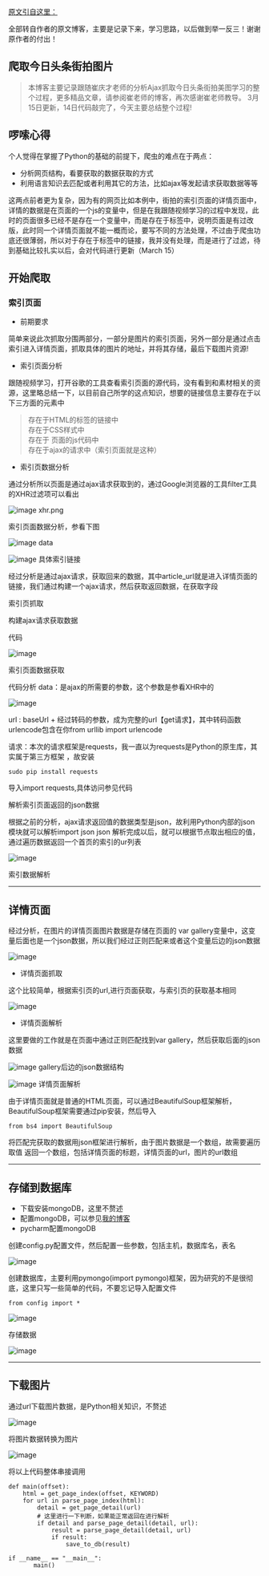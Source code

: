 [原文引自这里：](http://www.jianshu.com/p/a7a0330f30d0)

全部转自作者的原文博客，主要是记录下来，学习思路，以后做到举一反三！谢谢原作者的付出！

## 爬取今日头条街拍图片

> 本博客主要记录跟随崔庆才老师的分析Ajax抓取今日头条街拍美图学习的整个过程，更多精品文章，请参阅崔老师的博客，再次感谢崔老师教导。
3月15日更新，14日代码敲完了，今天主要总结整个过程!

## 啰嗦心得

个人觉得在掌握了Python的基础的前提下，爬虫的难点在于两点：

- 分析网页结构，看要获取的数据获取的方式
- 利用语言知识去匹配或者利用其它的方法，比如ajax等发起请求获取数据等等

这两点前者更为复杂，因为有的网页比如本例中，街拍的索引页面的详情页面中，详情的数据是在页面的一个js的变量中，但是在我跟随视频学习的过程中发现，此时的页面很多已经不是存在一个变量中，而是存在于标签中，说明页面是有过改版，此时同一个详情页面就不能一概而论，要写不同的方法处理，不过由于爬虫功底还很薄弱，所以对于存在于标签中的链接，我并没有处理，而是进行了过滤，待到基础比较扎实以后，会对代码进行更新（March 15）

## 开始爬取
### 索引页面

- 前期要求

简单来说此次抓取分围两部分，一部分是图片的索引页面，另外一部分是通过点击索引进入详情页面，抓取具体的图片的地址，并将其存储，最后下载图片资源!

- 索引页面分析

跟随视频学习，打开谷歌的工具查看索引页面的源代码，没有看到和素材相关的资源，这里略总结一下，以目前自己所学的这点知识，想要的链接信息主要存在于以下三方面的元素中

> 存在于HTML的标签的链接中  
> 存在于CSS样式中  
> 存在于 页面的js代码中  
> 存在于ajax的请求中（索引页面就是这种）  

- 索引页数据分析

通过分析所以页面是通过ajax请求获取到的，通过Google浏览器的工具filter工具的XHR过滤项可以看出

![image](http://upload-images.jianshu.io/upload_images/954728-b51f82a5a0a4909c.png?imageMogr2/auto-orient/strip%7CimageView2/2/w/1240)
xhr.png

索引页面数据分析，参看下图

![image](http://upload-images.jianshu.io/upload_images/954728-2129daf129d2bc2d.png?imageMogr2/auto-orient/strip%7CimageView2/2/w/1240)
data

![image](http://upload-images.jianshu.io/upload_images/954728-669918cdb0f186c0.png?imageMogr2/auto-orient/strip%7CimageView2/2/w/1240)
具体索引链接

经过分析是通过ajax请求，获取回来的数据，其中article_url就是进入详情页面的链接，我们通过构建一个ajax请求，然后获取返回数据，在获取字段

索引页抓取

构建ajax请求获取数据

代码

![image](http://upload-images.jianshu.io/upload_images/954728-1c049286038e71e1.png?imageMogr2/auto-orient/strip%7CimageView2/2/w/1240)

索引页面数据获取

代码分析
data：是ajax的所需要的参数，这个参数是参看XHR中的

![image](http://upload-images.jianshu.io/upload_images/954728-3d014b0cca5cbdea.png?imageMogr2/auto-orient/strip%7CimageView2/2/w/1240)

url : baseUrl + 经过转码的参数，成为完整的url【get请求】，其中转码函数urlencode包含在你from urllib import urlencode

请求：本次的请求框架是requests，我一直以为requests是Python的原生库，其实属于第三方框架 ，故安装
```
sudo pip install requests
```
导入import requests,具体访问参见代码

解析索引页面返回的json数据

根据之前的分析，ajax请求返回值的数据类型是json，故利用Python内部的json模块就可以解析import json
json 解析完成以后，就可以根据节点取出相应的值，通过遍历数据返回一个首页的索引的ur列表

![image](http://upload-images.jianshu.io/upload_images/954728-d54f52ace91fbc5f.png?imageMogr2/auto-orient/strip%7CimageView2/2/w/1240)

索引数据解析

---

## 详情页面

经过分析，在图片的详情页面图片数据是存储在页面的 var gallery变量中，这变量后面也是一个json数据，所以我们经过正则匹配来或者这个变量后边的json数据

![image](http://upload-images.jianshu.io/upload_images/954728-eaa0402ae29e9fb3.png?imageMogr2/auto-orient/strip%7CimageView2/2/w/1240)

- 详情页面抓取

这个比较简单，根据索引页的url,进行页面获取，与索引页的获取基本相同

![image](http://upload-images.jianshu.io/upload_images/954728-4b259daed8e106f2.png?imageMogr2/auto-orient/strip%7CimageView2/2/w/1240)

- 详情页面解析
  
这里要做的工作就是在页面中通过正则匹配找到var gallery，然后获取后面的json数据

![image](http://upload-images.jianshu.io/upload_images/954728-1d0f13300939276f.png?imageMogr2/auto-orient/strip%7CimageView2/2/w/1240)
gallery后边的json数据结构

![image](http://upload-images.jianshu.io/upload_images/954728-b00141782101c35b.png?imageMogr2/auto-orient/strip%7CimageView2/2/w/1240)
详情页面解析

由于详情页面就是普通的HTML页面，可以通过BeautifulSoup框架解析， BeautifulSoup框架需要通过pip安装，然后导入
```
from bs4 import BeautifulSoup
```
将匹配完获取的数据用json框架进行解析，由于图片数据是一个数组，故需要遍历取值
返回一个数组，包括详情页面的标题，详情页面的url，图片的url数组

---
## 存储到数据库

- 下载安装mongoDB，这里不赘述  
- 配置mongoDB，可以参见[我的博客](http://www.jianshu.com/p/f79b759988d3)  
- pycharm配置mongoDB  

创建config.py配置文件，然后配置一些参数，包括主机，数据库名，表名

![image](http://upload-images.jianshu.io/upload_images/954728-441695093f1c791e.png?imageMogr2/auto-orient/strip%7CimageView2/2/w/1240)

创建数据库，主要利用pymongo(import pymongo)框架，因为研究的不是很彻底，这里只写一些简单的代码，不要忘记导入配置文件
```
from config import *
```
![image](http://upload-images.jianshu.io/upload_images/954728-4885239e18b3a43a.png?imageMogr2/auto-orient/strip%7CimageView2/2/w/1240)

存储数据

![image](http://upload-images.jianshu.io/upload_images/954728-365a654d8a5573bf.png?imageMogr2/auto-orient/strip%7CimageView2/2/w/1240)

---

## 下载图片

通过url下载图片数据，是Python相关知识，不赘述

![image](http://upload-images.jianshu.io/upload_images/954728-17c7e77c81f2262c.png?imageMogr2/auto-orient/strip%7CimageView2/2/w/1240)

将图片数据转换为图片


![image](http://upload-images.jianshu.io/upload_images/954728-cf415a9e4df65f31.png?imageMogr2/auto-orient/strip%7CimageView2/2/w/1240)

将以上代码整体串接调用

```
def main(offset):
    html = get_page_index(offset, KEYWORD)
    for url in parse_page_index(html):
        detail = get_page_detail(url)
        # 这里进行一下判断，如果能正常返回在进行解析
        if detail and parse_page_detail(detail, url):
            result = parse_page_detail(detail, url)
            if result:
                save_to_db(result)

if __name__ == "__main__":
       main()

```









